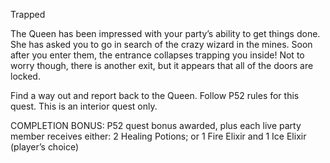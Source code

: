 
Trapped

The Queen has been impressed with your party’s ability to get things done. She has asked you to go in search of the crazy wizard in the mines. Soon after you enter them, the entrance collapses trapping you inside! Not to worry though, there is another exit, but it appears that all of the doors are locked.

Find a way out and report back to the Queen.
Follow P52 rules for this quest. This is an interior quest only.

COMPLETION BONUS:
P52 quest bonus awarded, plus each live party member receives either:
2 Healing Potions; or
1 Fire Elixir and 1 Ice Elixir
(player’s choice)

